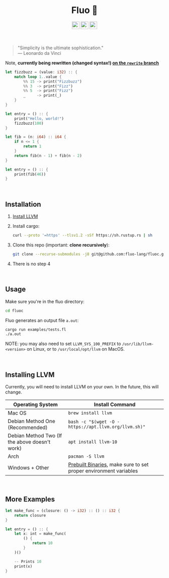 <div align=center>
    <!--<img src="images/logo.png" width=200 align=center></img>-->
    <h1>Fluo 🌊</h1>
    <a href="https://github.com/fluo-lang/fluo/actions"><img src="https://img.shields.io/github/workflow/status/fluo-lang/fluo/build-test-bench?style=for-the-badge" height=24px></img></a>
    <img src="https://img.shields.io/tokei/lines/github/fluo-lang/fluoc?style=for-the-badge" height=24px></img>
    <a href="https://trello.com/b/5gxtFXun/fluo"><img src="https://img.shields.io/badge/trello-here-000000FF?style=for-the-badge" height=24px></img></a>
</div>
<br>
<br>

> "Simplicity is the ultimate sophistication."
> <br>
> — Leonardo da Vinci

Note, **currently being rewritten (changed syntax!) [on the `rewrite` branch](https://github.com/fluo-lang/fluoc/tree/rewrite)**

```rust
let fizzbuzz = (value: i32) :: {
    match loop 1..value {
        %% 15 -> print("Fizzbuzz")
        %% 3  -> print("Fizz")
        %% 5  -> print("Fizz")
        _     -> print(_)
    }
}

let entry = () :: {
    print("Hello, world!")
    fizzbuzz(100)
}
```

```rust
let fib = (n: i64) :: i64 {
    if n <= 1 {
        return 1
    }
    return fib(n - 1) + fib(n - 2)
}

let entry = () :: {
    print(fib(46))
}
```

<br>

## Installation

1. [Install LLVM](https://github.com/fluo-lang/fluo#installing-llvm)

2. Install cargo:

   ```bash
   curl --proto '=https' --tlsv1.2 -sSf https://sh.rustup.rs | sh
   ```

3. Clone this repo (important: **clone recursively**):

   ```bash
   git clone --recurse-submodules -j8 git@github.com:fluo-lang/fluoc.git
   ```

4. There is no step 4

<br>

## Usage

Make sure you're in the fluo directory:

```bash
cd fluoc
```

Fluo generates an output file `a.out`:

```bash
cargo run examples/tests.fl
./a.out
```

NOTE: you may also need to set `LLVM_SYS_100_PREFIX` to `/usr/lib/llvm-<version>` on Linux, or to `/usr/local/opt/llvm` on MacOS.

<br>

## Installing LLVM

Currently, you will need to install LLVM on your own. In the future, this will change.

| Operating System                              | Install Command                                                                                                    |
| --------------------------------------------- | ------------------------------------------------------------------------------------------------------------------ |
| Mac OS                                        | `brew install llvm`                                                                                                |
| Debian Method One (Recommended)               | `bash -c "$(wget -O - https://apt.llvm.org/llvm.sh)"`                                                              |
| Debian Method Two (If the above doesn't work) | `apt install llvm-10`                                                                                              |
| Arch                                          | `pacman -S llvm`                                                                                                   |
| Windows + Other                               | [Prebuilt Binaries](https://releases.llvm.org/download.html#10.0.0), make sure to set proper environment variables |

<br>

## More Examples

```rust
let make_func = (closure: () -> i32) :: () :: i32 {
    return closure
}

let entry = () :: {
    let x: int = make_func(
        () {
            return 10
        }
    )()

    -- Prints 10
    print(x)
}
```
